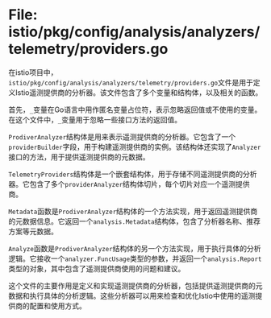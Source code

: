 # File: istio/pkg/config/analysis/analyzers/telemetry/providers.go

在istio项目中，`istio/pkg/config/analysis/analyzers/telemetry/providers.go`文件是用于定义Istio遥测提供商的分析器。该文件包含了多个变量和结构体，以及相关的函数。

首先，`_`变量在Go语言中用作匿名变量占位符，表示忽略返回值或不使用的变量。在这个文件中，`_`变量用于忽略一些接口方法的返回值。

`ProdiverAnalyzer`结构体是用来表示遥测提供商的分析器。它包含了一个`providerBuilder`字段，用于构建遥测提供商的实例。该结构体还实现了`Analyzer`接口的方法，用于提供遥测提供商的元数据。

`TelemetryProviders`结构体是一个嵌套结构体，用于存储不同遥测提供商的分析器。它包含了多个`providerAnalyzer`结构体切片，每个切片对应一个遥测提供商。

`Metadata`函数是`ProdiverAnalyzer`结构体的一个方法实现，用于返回遥测提供商的元数据信息。它返回一个`analysis.Metadata`结构体，包含了分析器名称、推荐方案等元数据。

`Analyze`函数是`ProdiverAnalyzer`结构体的另一个方法实现，用于执行具体的分析逻辑。它接收一个`analyzer.FuncUsage`类型的参数，并返回一个`analysis.Report`类型的对象，其中包含了遥测提供商使用的问题和建议。

这个文件的主要作用是定义和实现遥测提供商的分析器，包括提供遥测提供商的元数据和执行具体的分析逻辑。这些分析器可以用来检查和优化Istio中使用的遥测提供商的配置和使用方式。

